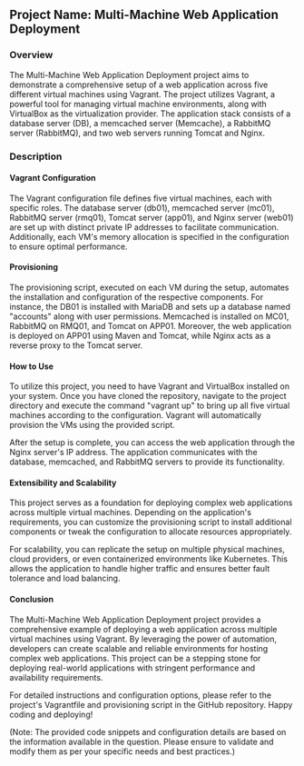 ## Project Name: Multi-Machine Web Application Deployment

### Overview

The Multi-Machine Web Application Deployment project aims to demonstrate a comprehensive setup of a web application across five different virtual machines using Vagrant. The project utilizes Vagrant, a powerful tool for managing virtual machine environments, along with VirtualBox as the virtualization provider. The application stack consists of a database server (DB), a memcached server (Memcache), a RabbitMQ server (RabbitMQ), and two web servers running Tomcat and Nginx.


### Description

#### Vagrant Configuration

The Vagrant configuration file defines five virtual machines, each with specific roles. The database server (db01), memcached server (mc01), RabbitMQ server (rmq01), Tomcat server (app01), and Nginx server (web01) are set up with distinct private IP addresses to facilitate communication. Additionally, each VM's memory allocation is specified in the configuration to ensure optimal performance.


#### Provisioning

The provisioning script, executed on each VM during the setup, automates the installation and configuration of the respective components. For instance, the DB01 is installed with MariaDB and sets up a database named "accounts" along with user permissions. Memcached is installed on MC01, RabbitMQ on RMQ01, and Tomcat on APP01. Moreover, the web application is deployed on APP01 using Maven and Tomcat, while Nginx acts as a reverse proxy to the Tomcat server.


#### How to Use

To utilize this project, you need to have Vagrant and VirtualBox installed on your system. Once you have cloned the repository, navigate to the project directory and execute the command "vagrant up" to bring up all five virtual machines according to the configuration. Vagrant will automatically provision the VMs using the provided script.

After the setup is complete, you can access the web application through the Nginx server's IP address. The application communicates with the database, memcached, and RabbitMQ servers to provide its functionality.


#### Extensibility and Scalability

This project serves as a foundation for deploying complex web applications across multiple virtual machines. Depending on the application's requirements, you can customize the provisioning script to install additional components or tweak the configuration to allocate resources appropriately.

For scalability, you can replicate the setup on multiple physical machines, cloud providers, or even containerized environments like Kubernetes. This allows the application to handle higher traffic and ensures better fault tolerance and load balancing.


#### Conclusion

The Multi-Machine Web Application Deployment project provides a comprehensive example of deploying a web application across multiple virtual machines using Vagrant. By leveraging the power of automation, developers can create scalable and reliable environments for hosting complex web applications. This project can be a stepping stone for deploying real-world applications with stringent performance and availability requirements.

For detailed instructions and configuration options, please refer to the project's Vagrantfile and provisioning script in the GitHub repository. Happy coding and deploying!

(Note: The provided code snippets and configuration details are based on the information available in the question. Please ensure to validate and modify them as per your specific needs and best practices.)
